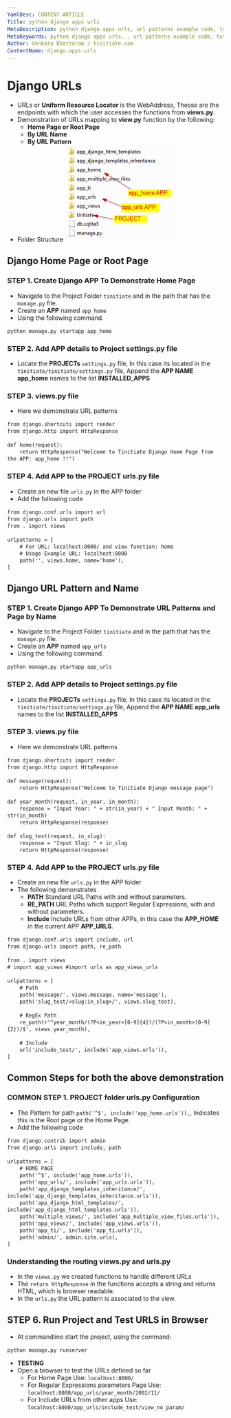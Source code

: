 ```yaml
---
YamlDesc: CONTENT-ARTICLE
Title: python django apps urls
MetaDescription: python django apps urls, url patterns example code, tutorials
MetaKeywords: python django apps urls, , url patterns example code, tutorials
Author: Venkata Bhattaram / tinitiate.com
ContentName: django-apps-urls
---
```


# Django URLs
* URLs or **Uniform Resource Locator** is the WebAddress, Thesse are the endpoints 
  with which the user accesses the functions from **views.py**.
* Demonstration of URLs mapping to **view.py** function by the following:
  * **Home Page or Root Page**
  * **By URL Name**
  * **By URL Pattern**
* Folder Structure
![python django urls demo folder structure](python-django-urls-demo-folder-structure.png "python django urls demo folder structure")

## Django Home Page or Root Page

### STEP 1. Create Django APP To Demonstrate Home Page
* Navigate to the Project Folder `tinitiate` and in the path that has the 
  `manage.py` file.
* Create an **APP** named `app_home`
* Using the following command.
```
python manage.py startapp app_home
```

### STEP 2. Add APP details to Project settings.py file
* Locate the **PROJECTs** `settings.py` file, In this case its located in the 
  `tinitiate/tinitiate/settings.py` file, Append the **APP NAME app_home**
  names to the list **INSTALLED_APPS**

### STEP 3. views.py file
* Here we demonstrate URL patterns
```
from django.shortcuts import render
from django.http import HttpResponse

def home(request):
    return HttpResponse("Welcome to Tinitiate Django Home Page from the APP: app_home !!")

```

### STEP 4. Add APP to the PROJECT urls.py file
* Create an new file `urls.py` in the APP folder
* Add the following code
```
from django.conf.urls import url
from django.urls import path
from . import views

urlpatterns = [
    # For URL: localhost:8000/ and view function: home
    # Usage Example URL: localhost:8000
    path('', views.home, name='home'),
]
```


## Django URL Pattern and Name

### STEP 1. Create Django APP To Demonstrate URL Patterns and Page by Name
* Navigate to the Project Folder `tinitiate` and in the path that has the 
  `manage.py` file.
* Create an **APP** named `app_urls`
* Using the following command.
```
python manage.py startapp app_urls
```

### STEP 2. Add APP details to Project settings.py file
* Locate the **PROJECTs** `settings.py` file, In this case its located in the 
  `tinitiate/tinitiate/settings.py` file, Append the **APP NAME app_urls**
  names to the list **INSTALLED_APPS**
  
### STEP 3. views.py file
* Here we demonstrate URL patterns
```
from django.shortcuts import render
from django.http import HttpResponse

def message(request):
    return HttpResponse("Welcome to Tinitiate Django message page")

def year_month(request, in_year, in_month):
    response = "Input Year: " + str(in_year) + " Input Month: " + str(in_month)
    return HttpResponse(response)

def slug_test(request, in_slug):
    response = "Input Slug: " + in_slug
    return HttpResponse(response)
```

### STEP 4. Add APP to the PROJECT urls.py file
* Create an new file `urls.py` in the APP folder
* The following demonstrates
  * **PATH** Standard URL Paths with and without parameters.
  * **RE_PATH** URL Paths which support Regular Expressions, with and without 
    parameters.
  * **Include** Include URLs from other APPs, in this case the **APP_HOME**
    in the current APP **APP_URLS**.
```
from django.conf.urls import include, url
from django.urls import path, re_path

from . import views
# import app_views #import urls as app_views_urls

urlpatterns = [
    # Path
    path('message/', views.message, name='message'),
    path('slug_test/<slug:in_slug>/', views.slug_test),

    # RegEx Path    
    re_path(r'^year_month/(?P<in_year>[0-9]{4})/(?P<in_month>[0-9]{2})/$', views.year_month),
    
    # Include
    url('include_test/', include('app_views.urls')),
]
```
>

## Common Steps for both the above demonstration
### COMMON STEP 1. PROJECT folder urls.py Configuration
* The Pattern for path `path('^$', include('app_home.urls')),`, Indicates this 
  is the Root page or the Home Page.
* Add the following code
```
from django.contrib import admin
from django.urls import include, path

urlpatterns = [
    # HOME PAGE
    path('^$', include('app_home.urls')),
    path('app_urls/', include('app_urls.urls')),
    path('app_django_templates_inheritance/', include('app_django_templates_inheritance.urls')),
    path('app_django_html_templates/', include('app_django_html_templates.urls')),
    path('multiple_views/', include('app_multiple_view_files.urls')),
    path('app_views/', include('app_views.urls')),
    path('app_ti/', include('app_ti.urls')),
    path('admin/', admin.site.urls),
]
```

### Understanding the routing views.py and urls.py
* In the `views.py` we created functions to handle different URLs
* The `return HttpResponse` in the functions accepts a string and returns 
  HTML, which is browser readable.
* In the `urls.py` the URL pattern is associated to the view.<function-name>
>

## STEP 6. Run Project and Test URLS in Browser
* At commandline start the project, using the command:
```
python manage.py runserver
```
* **TESTING**
* Open a browser to test the URLs defined so far
  * For Home Page Use: `localhost:8000/`
  * For Regular Expressions parameters Page Use: `localhost:8000/app_urls/year_month/2002/11/`
  * For Include URLs from other apps Use: `localhost:8000/app_urls/include_test/view_no_param/`
